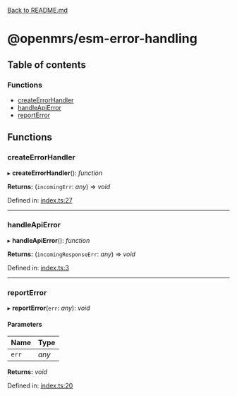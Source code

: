[Back to README.md](../README.md)

# @openmrs/esm-error-handling

## Table of contents

### Functions

- [createErrorHandler](API.md#createerrorhandler)
- [handleApiError](API.md#handleapierror)
- [reportError](API.md#reporterror)

## Functions

### createErrorHandler

▸ **createErrorHandler**(): *function*

**Returns:** (`incomingErr`: *any*) => *void*

Defined in: [index.ts:27](https://github.com/openmrs/openmrs-esm-core/blob/master/packages/framework/esm-error-handling/src/index.ts#L27)

___

### handleApiError

▸ **handleApiError**(): *function*

**Returns:** (`incomingResponseErr`: *any*) => *void*

Defined in: [index.ts:3](https://github.com/openmrs/openmrs-esm-core/blob/master/packages/framework/esm-error-handling/src/index.ts#L3)

___

### reportError

▸ **reportError**(`err`: *any*): *void*

#### Parameters

| Name | Type |
| :------ | :------ |
| `err` | *any* |

**Returns:** *void*

Defined in: [index.ts:20](https://github.com/openmrs/openmrs-esm-core/blob/master/packages/framework/esm-error-handling/src/index.ts#L20)
